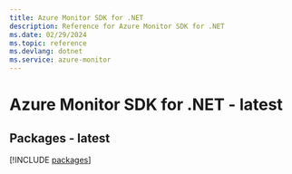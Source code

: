 ```yaml
---
title: Azure Monitor SDK for .NET
description: Reference for Azure Monitor SDK for .NET
ms.date: 02/29/2024
ms.topic: reference
ms.devlang: dotnet
ms.service: azure-monitor
---
```

# Azure Monitor SDK for .NET - latest
## Packages - latest
[!INCLUDE [packages](monitor-index.md)]